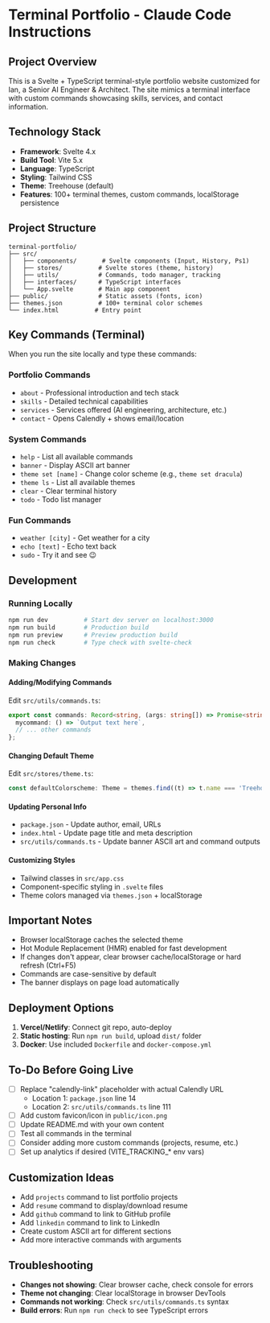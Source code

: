 # Terminal Portfolio - Claude Code Instructions

## Project Overview
This is a Svelte + TypeScript terminal-style portfolio website customized for Ian, a Senior AI Engineer & Architect. The site mimics a terminal interface with custom commands showcasing skills, services, and contact information.

## Technology Stack
- **Framework**: Svelte 4.x
- **Build Tool**: Vite 5.x
- **Language**: TypeScript
- **Styling**: Tailwind CSS
- **Theme**: Treehouse (default)
- **Features**: 100+ terminal themes, custom commands, localStorage persistence

## Project Structure
```
terminal-portfolio/
├── src/
│   ├── components/       # Svelte components (Input, History, Ps1)
│   ├── stores/          # Svelte stores (theme, history)
│   ├── utils/           # Commands, todo manager, tracking
│   ├── interfaces/      # TypeScript interfaces
│   └── App.svelte       # Main app component
├── public/              # Static assets (fonts, icon)
├── themes.json          # 100+ terminal color schemes
└── index.html          # Entry point
```

## Key Commands (Terminal)
When you run the site locally and type these commands:

### Portfolio Commands
- `about` - Professional introduction and tech stack
- `skills` - Detailed technical capabilities
- `services` - Services offered (AI engineering, architecture, etc.)
- `contact` - Opens Calendly + shows email/location

### System Commands
- `help` - List all available commands
- `banner` - Display ASCII art banner
- `theme set [name]` - Change color scheme (e.g., `theme set dracula`)
- `theme ls` - List all available themes
- `clear` - Clear terminal history
- `todo` - Todo list manager

### Fun Commands
- `weather [city]` - Get weather for a city
- `echo [text]` - Echo text back
- `sudo` - Try it and see 😉

## Development

### Running Locally
```bash
npm run dev          # Start dev server on localhost:3000
npm run build        # Production build
npm run preview      # Preview production build
npm run check        # Type check with svelte-check
```

### Making Changes

#### Adding/Modifying Commands
Edit `src/utils/commands.ts`:
```typescript
export const commands: Record<string, (args: string[]) => Promise<string> | string> = {
  mycommand: () => `Output text here`,
  // ... other commands
};
```

#### Changing Default Theme
Edit `src/stores/theme.ts`:
```typescript
const defaultColorscheme: Theme = themes.find((t) => t.name === 'Treehouse')!;
```

#### Updating Personal Info
- `package.json` - Update author, email, URLs
- `index.html` - Update page title and meta description
- `src/utils/commands.ts` - Update banner ASCII art and command outputs

#### Customizing Styles
- Tailwind classes in `src/app.css`
- Component-specific styling in `.svelte` files
- Theme colors managed via `themes.json` + localStorage

## Important Notes
- Browser localStorage caches the selected theme
- Hot Module Replacement (HMR) enabled for fast development
- If changes don't appear, clear browser cache/localStorage or hard refresh (Ctrl+F5)
- Commands are case-sensitive by default
- The banner displays on page load automatically

## Deployment Options
1. **Vercel/Netlify**: Connect git repo, auto-deploy
2. **Static hosting**: Run `npm run build`, upload `dist/` folder
3. **Docker**: Use included `Dockerfile` and `docker-compose.yml`

## To-Do Before Going Live
- [ ] Replace "calendly-link" placeholder with actual Calendly URL
  - Location 1: `package.json` line 14
  - Location 2: `src/utils/commands.ts` line 111
- [ ] Add custom favicon/icon in `public/icon.png`
- [ ] Update README.md with your own content
- [ ] Test all commands in the terminal
- [ ] Consider adding more custom commands (projects, resume, etc.)
- [ ] Set up analytics if desired (VITE_TRACKING_* env vars)

## Customization Ideas
- Add `projects` command to list portfolio projects
- Add `resume` command to display/download resume
- Add `github` command to link to GitHub profile
- Add `linkedin` command to link to LinkedIn
- Create custom ASCII art for different sections
- Add more interactive commands with arguments

## Troubleshooting
- **Changes not showing**: Clear browser cache, check console for errors
- **Theme not changing**: Clear localStorage in browser DevTools
- **Commands not working**: Check `src/utils/commands.ts` syntax
- **Build errors**: Run `npm run check` to see TypeScript errors
